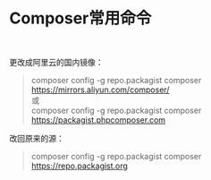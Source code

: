 # Composer常用命令 #

<br>

更改成阿里云的国内镜像：
> composer config -g repo.packagist composer https://mirrors.aliyun.com/composer/  
或  
> composer config -g repo.packagist composer https://packagist.phpcomposer.com

改回原来的源：
> composer config -g repo.packagist composer https://repo.packagist.org
